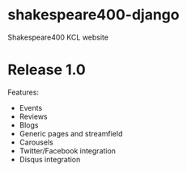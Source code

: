 # shakespeare400-django
Shakespeare400 KCL website

# Release 1.0
Features:
* Events
* Reviews
* Blogs
* Generic pages and streamfield
* Carousels
* Twitter/Facebook integration
* Disqus integration
